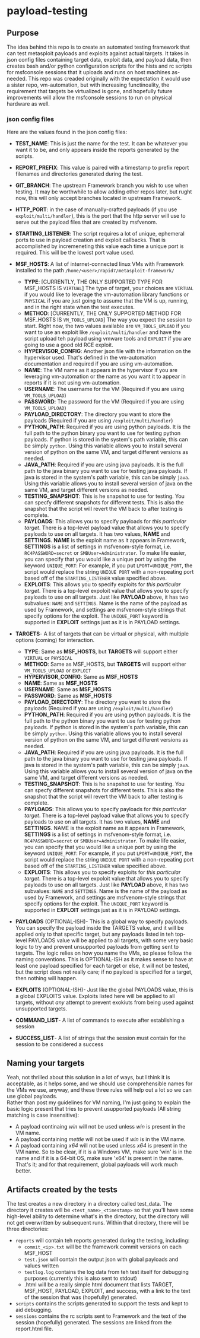 # payload-testing
## Purpose
The idea behind this repo is to create an automated testing framework that can test metasploit payloads and exploits against actual targets.  It takes in json config files containing target data, exploit data, and payload data, then creates bash and/or python configuration scripts for the hists and rc scripts for msfconsole sessions that it uploads and runs on host machines as-needed.  This repo was creaded originally with the expectation it would use a sister repo, vm-automation, but with increasing functinoality, the requirement that targets be virtualized is gone, and hopefully future improvements will allow the msfconsole sessions to run on physical hardware as well.

### json config files
Here are the values found in the json config files:
* __TEST_NAME__: This is just the name for the test.  It can be whatever you want it to be, and only appears inside the reports generated by the scripts.
* __REPORT_PREFIX__: This value is paired with a timestamp to prefix report filenames and directories generated during the test.
* __GIT_BRANCH__: The upstream Framework branch you wish to use when testing.  It may be worthwhile to allow adding other repos later, but rught now, this will only accept branches located in upstream Framework.
* __HTTP_PORT__: in the case of manually-crafted payloads (if you use `exploit/multi/handler`), this is the port that the http server will use to serve out the payload files that are created by msfvenom.
* __STARTING_LISTENER__: The script requires a lot of unique, ephemeral ports to use in payload creation and exploit callbacks.  That is accomplished by incremeneting this value each time a unique port is required.  This will be the lowest port value used.
* __MSF_HOSTS__: A list of internet-connected linux VMs with Framework installed to the path `/home/<user>/rapid7/metasploit-framework/`
  * __TYPE__: [CURRENTLY, THE ONLY SUPPORTED TYPE FOR MSF_HOSTS IS `VIRTUAL`] The type of target, your choices are `VIRTUAL` if you would like to leverage the vm-automation library functions or `PHYSICAL` if you are just going to assume that the VM is up, running, and in the right state when the test executes.
  * __METHOD__: [CURRENTLY, THE ONLY SUPPORTED METHOD FOR MSF_HOSTS IS `VM_TOOLS_UPLOAD`] The way you expect the session to start.  Right now, the two values available are `VM_TOOLS_UPLOAD` if you want to use an exploit like `/exploit/multi/handler` and have the script upload teh payload using vmware tools and `EXPLOIT` if you are going to use a good old RCE exploit.
  * __HYPERVISOR_CONFIG__: Another json file with the information on the hypervisor used.  That's defined in the vm-automation documentation and required if you are using vm-automation.
  * __NAME__: The VM name as it appears in the hypervisor if you are leveraging vm-automation or the name as you want it to appear in reports if it is not using vm-automation.
  * __USERNAME__: The username for the VM (Required if you are using `VM_TOOLS_UPLOAD`)
  * __PASSWORD__: The password for the VM (Required if you are using `VM_TOOLS_UPLOAD`)
  * __PAYLOAD_DIRECTORY__: The directory you want to store the payloads (Required if you are using `/exploit/multi/handler`)
  * __PYTHON_PATH__: Required if you are using python payloads.  It is the full path to the python binary you want to use for testing python payloads.  If python is stored in the system's path variable, this can be simply `python`.  Using this variable allows you to install several version of python on the same VM, and target different versions as needed.
  * __JAVA_PATH__: Required if you are using java payloads.  It is the full path to the java binary you want to use for testing java payloads.  If java is stored in the system's path variable, this can be simply `java`.  Using this variable allows you to install several version of java on the same VM, and target different versions as needed.
  * __TESTING_SNAPSHOT__: This is he snapshot to use for testing.  You can  specfy different snapshots for different tests.  This is also the snapshot that the script will revert the VM back to after testing is complete.
  * __PAYLOADS__: This allows you to specify payloads for _this particular target_.  There is a top-level payload value that allows you to specify payloads to use on all targets.  It has two values, __NAME__ and __SETTINGS__.  __NAME__ is the exploit name as it appears in Framework, __SETTINGS__ is a list of settings in msfvenom-style format, i.e. `RC4PASSWORD=secret` or `SMBUser=Administrator`.  To make life easier, you can specify that you would like a unique port by using the keyword `UNIQUE_PORT`: For example, if you put `LPORT=UNIQUE_PORT`, the script would replace the string `UNIQUE PORT` with a non-repeating port based off of the `STARTING_LISTENER` value specified above.
  * __EXPLOITS__: This allows you to specify exploits for _this particular target_.  There is a top-level expoloit value that allows you to specify payloads to use on all targets.  Just like __PAYLOAD__ above, it has two subvalues: `NAME` and `SETTINGS`.  Name is the name of the payload as used by Framework, and settings are msfvenom-style strings that specify options for the exploit.  The `UNIQUE_PORT` keyword is supported in __EXPLOIT__ settings just as it is in PAYLOAD settings.
  
* __TARGETS__- A list of targets that can be virtual or physical, with multiple options (coming) for interaction.
  * __TYPE__: Same as __MSF_HOSTS__, but __TARGETS__ will support either `VIRTUAL` or `PHYSICAL`
  * __METHOD__: Same as MSF_HOSTS, but __TARGETS__ will support either `VM_TOOLS_UPLOAD` or `EXPLOIT`
  * __HYPERVISOR_CONFIG__: Same as __MSF_HOSTS__
  * __NAME__: Same as __MSF_HOSTS__
  * __USERNAME__: Same as __MSF_HOSTS__
  * __PASSWORD__: Same as __MSF_HOSTS__
  * __PAYLOAD_DIRECTORY__: The directory you want to store the payloads (Required if you are using `/exploit/multi/handler`)
  * __PYTHON_PATH__: Required if you are using python payloads.  It is the full path to the python binary you want to use for testing python payloads.  If python is stored in the system's path variable, this can be simply `python`.  Using this variable allows you to install several version of python on the same VM, and target different versions as needed.
  * __JAVA_PATH__: Required if you are using java payloads.  It is the full path to the java binary you want to use for testing java payloads.  If java is stored in the system's path variable, this can be simply `java`.  Using this variable allows you to install several version of java on the same VM, and target different versions as needed.
  * __TESTING_SNAPSHOT__: This is he snapshot to use for testing.  You can  specfy different snapshots for different tests.  This is also the snapshot that the script will revert the VM back to after testing is complete.
  * __PAYLOADS__: This allows you to specify payloads for _this particular target_.  There is a top-level payload value that allows you to specify payloads to use on all targets.  It has two values, __NAME__ and __SETTINGS__.  NAME is the exploit name as it appears in Framework, __SETTINGS__ is a list of settings in msfvenom-style format, i.e. `RC4PASSWORD=secret` or `SMBUser=Administrator`.  To make life easier, you can specify that you would like a unique port by using the keyword `UNIQUE_PORT`: For example, if you put `LPORT=UNIQUE_PORT`, the script would replace the string `UNIQUE PORT` with a non-repeating port based off of the `STARTING_LISTENER` value specified above.
  * __EXPLOITS__: This allows you to specify exploits for _this particular target_.  There is a top-level expoloit value that allows you to specify payloads to use on all targets.  Just like __PAYLOAD__ above, it has two subvalues: `NAME` and `SETTINGS`.  Name is the name of the payload as used by Framework, and settings are msfvenom-style strings that specify options for the exploit.  The `UNIQUE_PORT` keyword is supported in __EXPLOIT__ settings just as it is in PAYLOAD settings.
* __PAYLOADS__ (OPTIONAL-ISH)- This is a global way to specify payloads.  You can specify the payload inside the TARGETS value, and it will be applied only to that specific target, but any payloads listed in teh top-level PAYLOADS value will be applied to all targets, with some very basic logic to try and prevent unsupported payloads from getting sent to targets.  The logic relies on how you name the VMs, so please follow the naming conventions. This is OPTIONAL-ISH as it makes sense to have at least one payload specified for each target or else, it will not be tested, but the script does not really care; if no payload is specified for a target, then nothing will happen.
* __EXPLOITS__ (OPTIONAL-ISH)- Just like the global PAYLOADS value, this is a global EXPLOITS value.  Exploits listed here will be applied to all targets, without _any_ attempt to prevent exokiuts from being used against unsupported targets.
* __COMMAND_LIST__- A list of commands to execute after establishing a session
* __SUCCESS_LIST__- A list of strings that the session must contain for the session to be considered a success

## Naming your targets
Yeah, not thrilled about this solution in a lot of ways, but I think it is acceptable, as it helps some, and we should use comprehensible names for the VMs we use, anyway, and these three rules will help out a lot so we can use global payloads.  
Rather than post my guidelines for VM naming, I'm just going to explain the basic logic present that tries to prevent usupported payloads (All string matching is case insensitive):
* A payload continaing _win_ will not be used unless _win_ is present in the VM name.
* A payload containing _mettle_ will not be used if _win_ is in the VM name.
* A payload containing _x64_ will not be used unless _x64_ is present in the VM name.
So to be clear, if it is a Windows VM, make sure 'win' is in the name and if it is a 64-bit OS, make sure 'x64' is present in the name.  That's it; and for that requirement, global payloads will work much better.

## Artifacts created by the tests
The test creates a new directory in a directory called test_data.  The directory it creates will be `<test_name>_<timestamp>` so that you'll have some high-level ability to determine what's in the directory, but the directory will not get overwritten by subsequent runs.
Within that directory, there will be three directories:
* `reports` will contain teh reports generated during the testing, including:
  * `commit_<ip>.txt` will be the framework commit versions on each MSF_HOST
  * `test.json` will contain the output json with global payloads and values written
  * `testlog.log` contains the log data from teh test itself for debugging purposes (currently this is also sent to stdout)
  * <reportname>.html will be a really simple html document that lists TARGET, MSF_HOST, PAYLOAD, EXPLOIT, and success, with a link to the text of the session that was (hopefully) generated.
* `scripts` contains the scripts generated to support the tests and kept to aid debugging.
* `sessions` contains the rc scripts sent to Framework and the text of the session (hopefully) generated.  The sessions are linked from the report.html file.

